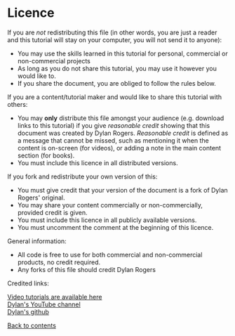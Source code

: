 # Licence

<!-- **This content is a fork of the original by Dylan Rogers. Please abide by the licence.** (uncomment this line if your document is a fork of my document) -->

If you are *not* redistributing this file (in other words, you are just a reader and this tutorial will stay on your computer, you will not send it to anyone):

* You may use the skills learned in this tutorial for personal, commercial or non-commercial projects
* As long as you do not share this tutorial, you may use it however you would like to.
* If you share the document, you are obliged to follow the rules below.

If you are a content/tutorial maker and would like to share this tutorial with others:

* You may **only** distribute this file amongst your audience (e.g. download links to this tutorial) if you give *reasonable credit* showing that this document was created by Dylan Rogers. *Reasonable credit* is defined as a message that cannot be missed, such as mentioning it when the content is on-screen (for videos), or adding a note in the main content section (for books).
* You must include this licence in all distributed versions.

If you fork and redistribute your own version of this:

* You must give credit that your version of the document is a fork of Dylan Rogers' original.
* You may share your content commercially or non-commercially, provided credit is given.
* You must include this licence in all publicly available versions.
* You must uncomment the comment at the beginning of this licence.

General information:

* All code is free to use for both commercial and non-commercial products, no credit required.
* Any forks of this file should credit Dylan Rogers

Credited links:

[Video tutorials are available here](https://www.youtube.com/@dylancode)  
[Dylan's YouTube channel](https://youtube.com/@dylancode)  
[Dylan's github](https://github.com/DylanRogers1)  

[Back to contents](/python/index.md)